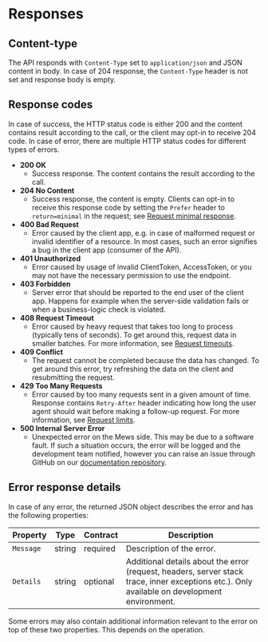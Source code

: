 # Responses

## Content-type

The API responds with `Content-Type` set to `application/json` and JSON content in body. In case of 204 response, the `Content-Type` header is not set and response body is empty. 

## Response codes

In case of success, the HTTP status code is either 200 and the content contains result according to the call, or the client may opt-in to receive 204 code. In case of error, there are multiple HTTP status codes for different types of errors.

* **200 OK**
  * Success response. The content contains the result according to the call.
* **204 No Content**
  * Success response, the content is empty. Clients can opt-in to receive this response code by setting the `Prefer` header to `return=minimal` in the request; see [Request minimal response](requests.md#request-minimal-response).
* **400 Bad Request**
  * Error caused by the client app, e.g. in case of malformed request or invalid identifier of a resource. In most cases, such an error signifies a bug in the client app \(consumer of the API\).
* **401 Unauthorized**
  * Error caused by usage of invalid ClientToken, AccessToken, or you may not have the necessary permission to use the endpoint.
* **403 Forbidden**
  * Server error that should be reported to the end user of the client app. Happens for example when the server-side validation fails or when a business-logic check is violated.
* **408 Request Timeout**
  * Error caused by heavy request that takes too long to process (typically tens of seconds). To get around this, request data in smaller batches. For more information, see [Request timeouts](requests.md#request-timeouts).
* **409 Conflict**
  * The request cannot be completed because the data has changed. To get around this error, try refreshing the data on the client and resubmitting the request.
* **429 Too Many Requests**
  * Error caused by too many requests sent in a given amount of time. Response contains `Retry-After` header indicating how long the user agent should wait before making a follow-up request. For more information, see [Request limits](requests.md#request-limits).
* **500 Internal Server Error**
  * Unexpected error on the Mews side. This may be due to a software fault. If such a situation occurs, the error will be logged and the development team notified, however you can raise an issue through GitHub on our [documentation repository](https://github.com/MewsSystems/gitbook-connector-api).

## Error response details

In case of any error, the returned JSON object describes the error and has the following properties:

| Property | Type | Contract | Description |
| --- | --- | --- | --- |
| `Message` | string | required | Description of the error. |
| `Details` | string | optional | Additional details about the error \(request, headers, server stack trace, inner exceptions etc.\). Only available on development environment. |

Some errors may also contain additional information relevant to the error on top of these two properties. This depends on the operation. 
